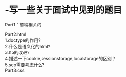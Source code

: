 # -写一些关于面试中见到的题目
Part1：前端相关的

Part2:html</br>
1.doctype的作用?</br>
2.什么是语义化的html?</br>
3.h5的改进?</br>
4.描述一下cookie,sessionstorage,localstorage的区别？</br>
5.seo需要考虑什么?</br>
Part3:css

